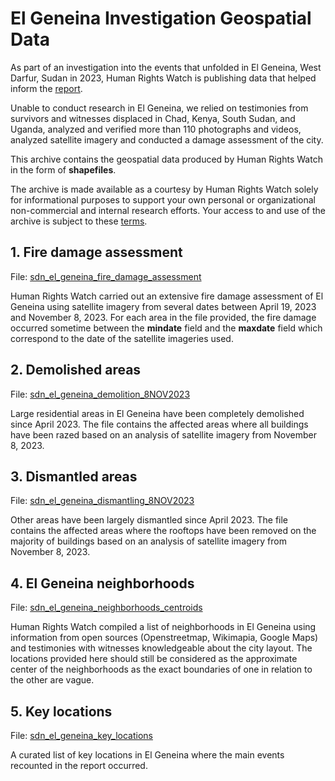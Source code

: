 # El Geneina Investigation Geospatial Data

As part of an investigation into the events that unfolded in El Geneina, West Darfur, Sudan in 2023, Human Rights Watch is publishing data that helped inform the [report](https://www.hrw.org).

Unable to conduct research in El Geneina, we relied on testimonies from survivors and witnesses displaced in Chad, Kenya, South Sudan, and Uganda, analyzed and verified more than 110 photographs and videos, analyzed satellite imagery and conducted a damage assessment of the city.

This archive contains the geospatial data produced by Human Rights Watch in the form of **shapefiles**.

The archive is made available as a courtesy by Human Rights Watch solely for informational purposes to support your own personal or organizational non-commercial and internal research efforts. Your access to and use of the archive is subject to these [terms](https://www.hrw.org).

## 1. Fire damage assessment

File: [sdn_el_geneina_fire_damage_assessment](https://github.com/HumanRightsWatch/El-Geneina-data-2024/raw/main/sdn_el_geneina_fire_damage_assessment.zip)

Human Rights Watch carried out an extensive fire damage assessment of El Geneina using satellite imagery from several dates between April 19, 2023 and November 8, 2023. For each area in the file provided, the fire damage occurred sometime between the **mindate** field and the **maxdate** field which correspond to the date of the satellite imageries used.

## 2. Demolished areas

File: [sdn_el_geneina_demolition_8NOV2023](https://github.com/HumanRightsWatch/El-Geneina-data-2024/raw/main/sdn_el_geneina_demolition_8NOV2023.zip)

Large residential areas in El Geneina have been completely demolished since April 2023. The file contains the affected areas where all buildings have been razed based on an analysis of satellite imagery from November 8, 2023.

## 3. Dismantled areas

File: [sdn_el_geneina_dismantling_8NOV2023](https://github.com/HumanRightsWatch/El-Geneina-data-2024/raw/main/sdn_el_geneina_dismantling_8NOV2023.zip)

Other areas have been largely dismantled since April 2023. The file contains the affected areas where the rooftops have been removed on the majority of buildings based on an analysis of satellite imagery from November 8, 2023.

## 4. El Geneina neighborhoods

File: [sdn_el_geneina_neighborhoods_centroids](https://github.com/HumanRightsWatch/El-Geneina-data-2024/raw/main/sdn_el_geneina_neighborhoods_centroids.zip)

Human Rights Watch compiled a list of neighborhoods in El Geneina using information from open sources (Openstreetmap, Wikimapia, Google Maps) and testimonies with witnesses knowledgeable about the city layout. The locations provided here should still be considered as the approximate center of the neighborhoods as the exact boundaries of one in relation to the other are vague.

## 5. Key locations

File:  [sdn_el_geneina_key_locations](https://github.com/HumanRightsWatch/El-Geneina-data-2024/raw/main/sdn_el_geneina_key_locations.zip)

A curated list of key locations in El Geneina where the main events recounted in the report occurred.
